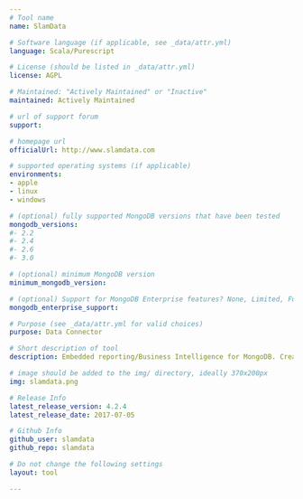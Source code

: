 ```yaml
---
# Tool name
name: SlamData

# Software language (if applicable, see _data/attr.yml)
language: Scala/Purescript

# License (should be listed in _data/attr.yml)
license: AGPL

# Maintained: "Actively Maintained" or "Inactive"
maintained: Actively Maintained

# url of support forum
support: 

# homepage url
officialUrl: http://www.slamdata.com

# supported operating systems (if applicable)
environments:
- apple
- linux
- windows

# (optional) fully supported MongoDB versions that have been tested
mongodb_versions:
#- 2.2
#- 2.4
#- 2.6
#- 3.0

# (optional) minimum MongoDB version
minimum_mongodb_version:

# (optional) Support for MongoDB Enterprise features? None, Limited, Full
mongodb_enterprise_support: 

# Purpose (see _data/attr.yml for valid choices)
purpose: Data Connector

# Short description of tool
description: Embedded reporting/Business Intelligence for MongoDB. Create reports visually or via SQL. Queries are done in-database so no need for ETL or mapping.

# image should be added to the img/ directory, ideally 370x200px
img: slamdata.png

# Release Info
latest_release_version: 4.2.4
latest_release_date: 2017-07-05

# Github Info
github_user: slamdata
github_repo: slamdata

# Do not change the following settings
layout: tool

---
```

